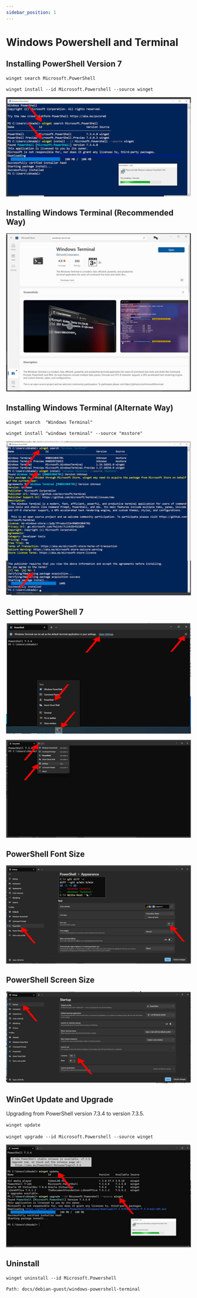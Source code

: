 ```yaml
---
sidebar_position: 1
---
```

# Windows Powershell and Terminal


## Installing PowerShell Version 7


```
winget search Microsoft.PowerShell
```

```
winget install --id Microsoft.Powershell --source winget
```


![dospA-01](/img/legacy/dospA-01.jpg)


## Installing Windows Terminal (Recommended Way)


![dospA-02](/img/legacy/dospA-02.jpg)


## Installing Windows Terminal (Alternate Way)
```
winget search  "Windows Terminal"
```

```
winget install "windows terminal" --source "msstore"
```


![dospA-03](/img/legacy/dospA-03.jpg)


## Setting PowerShell 7


![dospA-04](/img/legacy/dospA-04.jpg)


![dospA-05](/img/legacy/dospA-05.jpg)


## PowerShell Font Size


![dospA-06](/img/legacy/dospA-06.jpg)


## PowerShell Screen Size


![dospA-07](/img/legacy/dospA-07.jpg)


## WinGet Update and Upgrade



Upgrading from PowerShell version 7.3.4 to version 7.3.5.



```
winget update

winget upgrade --id Microsoft.Powershell --source winget
```


![dospB-01](/img/legacy/dospB-01.jpg)


## Uninstall



```
winget uninstall --id Microsoft.Powershell
```

```
Path: docs/debian-guest/windows-powershell-terminal
```